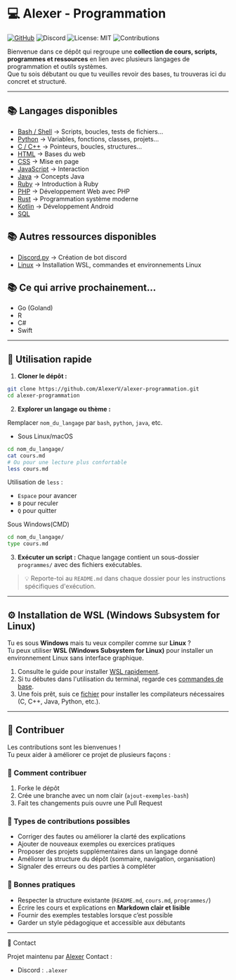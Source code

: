 # 💻 Alexer - Programmation

[![GitHub](https://img.shields.io/badge/GitHub-AlexerV-181717?logo=github)](https://github.com/AlexerV)
![Discord](https://img.shields.io/badge/Discord-.alexer-5865F2?logo=discord&logoColor=white)
![License: MIT](https://img.shields.io/badge/License-MIT-green.svg)
![Contributions](https://img.shields.io/badge/Contributions-Welcome-blue.svg)

Bienvenue dans ce dépôt qui regroupe une **collection de cours, scripts, programmes et ressources** en lien avec plusieurs langages de programmation et outils systèmes.  
Que tu sois débutant ou que tu veuilles revoir des bases, tu trouveras ici du concret et structuré.

---

## 📚 Langages disponibles
- [Bash / Shell](./bash/README.md) → Scripts, boucles, tests de fichiers...
- [Python](./python/README.md) → Variables, fonctions, classes, projets...
- [C / C++](./c-cpp/README.md) → Pointeurs, boucles, structures...
- [HTML](./html/README.md) → Bases du web
- [CSS](./css/README.md) → Mise en page
- [JavaScript](./javascript/README.md) → Interaction
- [Java](./java/README.md) → Concepts Java
- [Ruby](./ruby/README.md) → Introduction à Ruby
- [PHP](./php/README.md) → Développement Web avec PHP
- [Rust](./rust/README.md) → Programmation système moderne
- [Kotlin](./kotlin/README.md) → Développement Android
- [SQL](./sql/README.md)


## 📚 Autres ressources disponibles
- [Discord.py](./discord.py/README.md) → Création de bot discord
- [Linux](./linux/README.md) → Installation WSL, commandes et environnements Linux

## 📚 Ce qui arrive prochainement...
- Go (Goland)
- R
- C#
- Swift

---

## 🚀 Utilisation rapide

1. **Cloner le dépôt :**
```bash
git clone https://github.com/AlexerV/alexer-programmation.git
cd alexer-programmation
```

2. **Explorer un langage ou thème :**

Remplacer `nom_du_langage` par `bash`, `python`, `java`, etc.

- Sous Linux/macOS
```bash
cd nom_du_langage/
cat cours.md
# Ou pour une lecture plus confortable
less cours.md
```
Utilisation de `less` :
  - `Espace` pour avancer
  - `B` pour reculer
  - `Q` pour quitter

Sous Windows(CMD)
```bash
cd nom_du_langage/
type cours.md
```

3. **Exécuter un script :**
Chaque langage contient un sous-dossier `programmes/` avec des fichiers exécutables.

>💡 Reporte-toi au `README.md` dans chaque dossier pour les instructions spécifiques d'exécution.

---

## ⚙️ Installation de WSL (Windows Subsystem for Linux)
Tu es sous **Windows** mais tu veux compiler comme sur **Linux** ?  
Tu peux utiliser **WSL (Windows Subsystem for Linux)** pour installer un environnement Linux sans interface graphique.  
1. Consulte le guide pour installer [WSL rapidement](./linux/installation.md).
2. Si tu débutes dans l'utilisation du terminal, regarde ces [commandes de base](./linux/commandes.md).
3. Une fois prêt, suis ce [fichier](./Compilateurs.md) pour installer les compilateurs nécessaires (C, C++, Java, Python, etc.).

---

## 🤝 Contribuer

Les contributions sont les bienvenues !  
Tu peux aider à améliorer ce projet de plusieurs façons :  

### 🚀 Comment contribuer
1. Forke le dépôt  
2. Crée une branche avec un nom clair (`ajout-exemples-bash`)  
3. Fait tes changements puis ouvre une Pull Request

### 📝 Types de contributions possibles
- Corriger des fautes ou améliorer la clarté des explications  
- Ajouter de nouveaux exemples ou exercices pratiques  
- Proposer des projets supplémentaires dans un langage donné  
- Améliorer la structure du dépôt (sommaire, navigation, organisation)  
- Signaler des erreurs ou des parties à compléter 

### 📌 Bonnes pratiques
- Respecter la structure existante (`README.md`, `cours.md`, `programmes/`)
- Écrire les cours et explications en **Markdown clair et lisible**
- Fournir des exemples testables lorsque c’est possible
- Garder un style pédagogique et accessible aux débutants

---

📩 Contact

Projet maintenu par [Alexer](https://github.com/AlexerV)
Contact :
- Discord : `.alexer`
